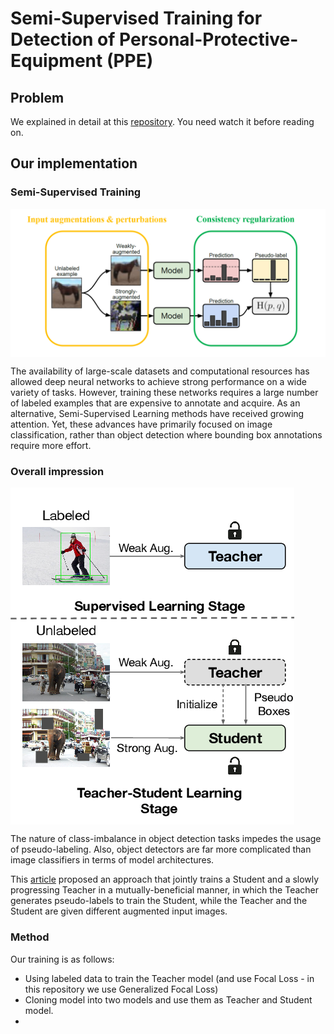 # Semi-Supervised Training for Detection of Personal-Protective-Equipment (PPE)

## Problem

We explained in detail at this [repository](https://github.com/thainguyentrong/gfl-ppe). You need watch it before reading on.

## Our implementation

### Semi-Supervised Training

<img src="resources/model.png" align="middle"/>

The availability of large-scale datasets and computational resources has allowed deep neural networks to achieve strong performance on a wide variety of tasks. However, training these networks requires a large number of labeled examples that are expensive to annotate and acquire. As an alternative, Semi-Supervised Learning methods have received growing attention. Yet, these advances have primarily focused on image classification, rather than object detection where bounding box annotations require more effort.

### Overall impression

<img src="resources/ssod.png" align="middle"/>

The nature of class-imbalance in object detection tasks impedes the usage of pseudo-labeling. Also, object detectors are far more complicated than image classifiers in terms of model architectures.

This [article](https://arxiv.org/abs/2102.09480) proposed an approach that jointly trains a Student and a slowly progressing Teacher in a mutually-beneficial manner, in which the Teacher generates pseudo-labels to train the Student, while the Teacher and the Student are given different augmented input images.

### Method

Our training is as follows:

- Using labeled data to train the Teacher model (and use Focal Loss - in this repository we use Generalized Focal Loss)
- Cloning model into two models and use them as Teacher and Student model.
- 
